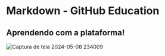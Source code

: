 # Markdown - GitHub Education
## Aprendendo com a plataforma!


![Captura de tela 2024-05-08 234009](https://github.com/Exp-Communicate-Using-Markdown-Cohort-1/series-communicate-using-markdown-ldickmann/assets/131892016/f4f225aa-e8ec-4e77-9a86-acb8b1aaa457)
